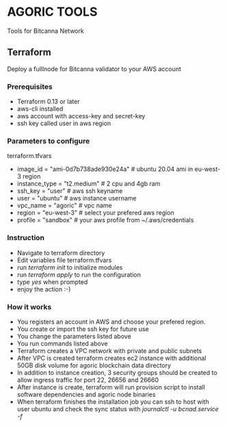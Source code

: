 # AGORIC TOOLS
Tools for Bitcanna Network

## Terraform
Deploy a fulllnode for Bitcanna validator to your AWS account

### Prerequisites
* Terraform 0.13 or later
* aws-cli installed
* aws account with access-key and secret-key
* ssh key called user in aws region 

### Parameters to configure
terraform.tfvars     
* image_id      = "ami-0d7b738ade930e24a" # ubuntu 20.04 ami in eu-west-3 region
* instance_type = "t2.medium" # 2 cpu and 4gb ram
* ssh_key       = "user"      # aws ssh keyname    
* user          = "ubuntu"    # aws instance username
* vpc_name      = "agoric"    # vpc name 
* region        = "eu-west-3" # select your prefered aws region
* profile       = "sandbox"   # your aws profile from ~/.aws/credentials

### Instruction
* Navigate to terraform directory
* Edit variables file terraform.tfvars 
* run *terraform init* to initialize modules
* run *terraform apply* to run the configuration
* type *yes* when prompted
* enjoy the action :-)

### How it works
* You registers an account in AWS and choose your prefered region. 
* You create or import the ssh key for future use
* You change the parameters listed above
* You run commands listed above
* Terraform creates a VPC network with private and public subnets
* After VPC is created terraform creates ec2 instance with additional 50GB disk volume for agoric blockchain data directory
* In addition to instance creation, 3 security groups should be created to allow ingress traffic for port 22, 26656 and 26660
* After instance is create, terraform will run provision script to install software dependencies and agoric node binaries
* When terraform finishes the installation job you can ssh to host with user ubuntu and check the sync status with *journalctl -u bcnad.service -f*
